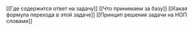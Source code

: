 [[Где содержится ответ на задачу]]
[[Что принимаем за базу]]
[[Какая формула перехода в этой задаче]]
[[Принцип решения задачи на НОП словами]]